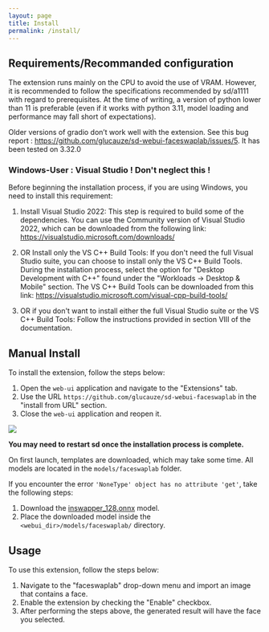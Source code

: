 ```yaml
---
layout: page
title: Install
permalink: /install/
---
```


## Requirements/Recommanded configuration

The extension runs mainly on the CPU to avoid the use of VRAM. However, it is recommended to follow the specifications recommended by sd/a1111 with regard to prerequisites. At the time of writing, a version of python lower than 11 is preferable (even if it works with python 3.11, model loading and performance may fall short of expectations).

Older versions of gradio don’t work well with the extension. See this bug report : https://github.com/glucauze/sd-webui-faceswaplab/issues/5. It has been tested on 3.32.0

### Windows-User : Visual Studio ! Don't neglect this !

Before beginning the installation process, if you are using Windows, you need to install this requirement:

1. Install Visual Studio 2022: This step is required to build some of the dependencies. You can use the Community version of Visual Studio 2022, which can be downloaded from the following link: https://visualstudio.microsoft.com/downloads/

2. OR Install only the VS C++ Build Tools: If you don't need the full Visual Studio suite, you can choose to install only the VS C++ Build Tools. During the installation process, select the option for "Desktop Development with C++" found under the "Workloads -> Desktop & Mobile" section. The VS C++ Build Tools can be downloaded from this link: https://visualstudio.microsoft.com/visual-cpp-build-tools/

3. OR if you don't want to install either the full Visual Studio suite or the VS C++ Build Tools: Follow the instructions provided in section VIII of the documentation.

## Manual Install

To install the extension, follow the steps below:

1. Open the `web-ui` application and navigate to the "Extensions" tab.
2. Use the URL `https://github.com/glucauze/sd-webui-faceswaplab` in the "install from URL" section.
3. Close the `web-ui` application and reopen it.

![](/assets/images/install_from_url.png)


**You may need to restart sd once the installation process is complete.**

On first launch, templates are downloaded, which may take some time. All models are located in the `models/faceswaplab` folder.

If you encounter the error `'NoneType' object has no attribute 'get'`, take the following steps:

1. Download the [inswapper_128.onnx](https://huggingface.co/henryruhs/faceswaplab/resolve/main/inswapper_128.onnx) model.
2. Place the downloaded model inside the `<webui_dir>/models/faceswaplab/` directory.

## Usage

To use this extension, follow the steps below:

1. Navigate to the "faceswaplab" drop-down menu and import an image that contains a face.
2. Enable the extension by checking the "Enable" checkbox.
3. After performing the steps above, the generated result will have the face you selected.
